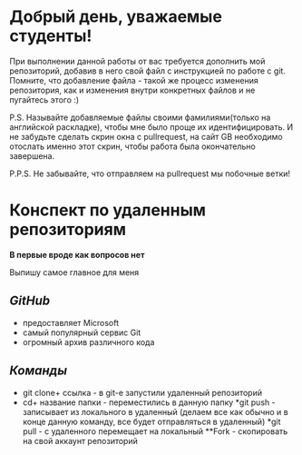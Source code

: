 # Добрый день, уважаемые студенты! 
  При выполнении данной работы от вас требуется дополнить мой репозиторий, добавив в него свой файл с инструкцией по работе с git. Помните, что добавление файла - такой же процесс изменения репозитория, как и изменения внутри конкретных файлов и не пугайтесь этого :)

  P.S. Называйте добавляемые файлы своими фамилиями(только на английской раскладке), чтобы мне было проще их идентифицировать. И не забудьте сделать скрин окна с pullrequest, на сайт GB необходимо отослать именно этот скрин, чтобы работа была окончательно завершена.

  P.P.S. Не забывайте, что отправляем на pullrequest мы побочные ветки!

 # Конспект по удаленным репозиториям

 **В первые вроде как вопросов нет**

 Выпишу самое главное для меня
 
 ## _GitHub_ 
 * предоставляет Microsoft 
 * самый популярный сервис Git
 * огромный архив различного кода 

## _Команды_

* git clone+ ссылка - в git-е запустили удаленный репозиторий 
* cd+ название папки - переместились в данную папку
*git push - записывает из локального в удаленный 
  (делаем все как обычно и в конце данную команду, все будет отправляться в удаленный)
 *git pull - с удаленного перемещает на локальный 
 **Fork - скопировать на свой аккаунт репозиторий 
